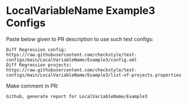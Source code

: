 # LocalVariableName Example3 Configs
Paste below given to PR description to use such test configs:
```
Diff Regression config: https://raw.githubusercontent.com/checkstyle/test-configs/main/LocalVariableName/Example3/config.xml
Diff Regression projects: https://raw.githubusercontent.com/checkstyle/test-configs/main/LocalVariableName/Example3/list-of-projects.properties
```
Make comment in PR:
```
Github, generate report for LocalVariableName/Example3
```
